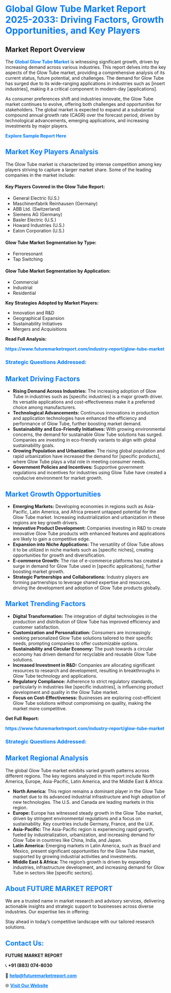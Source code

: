 <h1 style="color: #007BFF;">Global Glow Tube Market Report 2025-2033: Driving Factors, Growth Opportunities, and Key Players</h1>

<section id="overview">
<h2>Market Report Overview</h2>
<p>The <a href="https://www.futuremarketreport.com/industry-report/glow-tube-market" style="color: #007BFF; text-decoration: none;"><strong>Global Glow Tube Market</strong></a> is witnessing significant growth, driven by increasing demand across various industries. This report delves into the key aspects of the Glow Tube market, providing a comprehensive analysis of its current status, future potential, and challenges. The demand for Glow Tube has surged due to its wide-ranging applications in industries such as [insert industries], making it a critical component in modern-day [applications].</p>
<p>As consumer preferences shift and industries innovate, the Glow Tube market continues to evolve, offering both challenges and opportunities for stakeholders. The global market is expected to expand at a substantial compound annual growth rate (CAGR) over the forecast period, driven by technological advancements, emerging applications, and increasing investments by major players.</p>
</section>

<section id="overview">
<p><a href="https://www.futuremarketreport.com/request-sample/reportId=75571" style="color: #007BFF; text-decoration: none;"><strong>Explore Sample Report Here</strong></a></p>
</section>

<section id="key-players">
<h2 style="color: #007BFF;">Market Key Players Analysis</h2>
<p>The Glow Tube market is characterized by intense competition among key players striving to capture a larger market share. Some of the leading companies in the market include:</p>
<h4>Key Players Covered in the Glow Tube Report:</h4>
<ul><li>General Electric (U.S.)</li><li>Maschinenfabrik Reinhausen (Germany)</li><li>ABB Ltd. (Switzerland)</li><li>Siemens AG (Germany)</li><li>Basler Electric (U.S.)</li><li>Howard Industries (U.S.)</li><li>Eaton Corporation (U.S.)</li></ul>
<h4>Glow Tube Market Segmentation by Type:</h4>
<ul><li>Ferroresonant</li><li>Tap Switching</li></ul>

<h4>Glow Tube Market Segmentation by Application:</h4>
<ul><li>Commercial</li><li>Industrial</li><li>Residential</li></ul>
<p><strong>Key Strategies Adopted by Market Players:</strong></p>
<ul>
<li>Innovation and R&D</li>
<li>Geographical Expansion</li>
<li>Sustainability Initiatives</li>
<li>Mergers and Acquisitions</li>
</ul>
</section>

<section>
<p><strong>Read Full Analysis: </strong></p><a href="https://www.futuremarketreport.com/industry-report/glow-tube-market" style="color: #007BFF; text-decoration: none;"><strong>https://www.futuremarketreport.com/industry-report/glow-tube-market</strong></a>
<h3 style="color: #007BFF;">Strategic Questions Addressed:</h3>
</section>

<section id="driving-factors">
<h2 style="color: #007BFF;">Market Driving Factors</h2>
<ul>
<li><strong>Rising Demand Across Industries:</strong> The increasing adoption of Glow Tube in industries such as [specific industries] is a major growth driver. Its versatile applications and cost-effectiveness make it a preferred choice among manufacturers.</li>
<li><strong>Technological Advancements:</strong> Continuous innovations in production and application technologies have enhanced the efficiency and performance of Glow Tube, further boosting market demand.</li>
<li><strong>Sustainability and Eco-Friendly Initiatives:</strong> With growing environmental concerns, the demand for sustainable Glow Tube solutions has surged. Companies are investing in eco-friendly variants to align with global sustainability goals.</li>
<li><strong>Growing Population and Urbanization:</strong> The rising global population and rapid urbanization have increased the demand for [specific products], where Glow Tube plays a vital role in meeting consumer needs.</li>
<li><strong>Government Policies and Incentives:</strong> Supportive government regulations and incentives for industries using Glow Tube have created a conducive environment for market growth.</li>
</ul>
</section>

<section id="growth-opportunities">
<h2 style="color: #007BFF;">Market Growth Opportunities</h2>
<ul>
<li><strong>Emerging Markets:</strong> Developing economies in regions such as Asia-Pacific, Latin America, and Africa present untapped potential for the Glow Tube market. Increasing industrialization and urbanization in these regions are key growth drivers.</li>
<li><strong>Innovative Product Development:</strong> Companies investing in R&D to create innovative Glow Tube products with enhanced features and applications are likely to gain a competitive edge.</li>
<li><strong>Expansion into Niche Applications:</strong> The versatility of Glow Tube allows it to be utilized in niche markets such as [specific niches], creating opportunities for growth and diversification.</li>
<li><strong>E-commerce Growth:</strong> The rise of e-commerce platforms has created a surge in demand for Glow Tube used in [specific applications], further boosting market growth.</li>
<li><strong>Strategic Partnerships and Collaborations:</strong> Industry players are forming partnerships to leverage shared expertise and resources, driving the development and adoption of Glow Tube products globally.</li>
</ul>
</section>

<section id="trending-factors">
<h2 style="color: #007BFF;">Market Trending Factors</h2>
<ul>
<li><strong>Digital Transformation:</strong> The integration of digital technologies in the production and distribution of Glow Tube has improved efficiency and customer satisfaction.</li>
<li><strong>Customization and Personalization:</strong> Consumers are increasingly seeking personalized Glow Tube solutions tailored to their specific needs, prompting companies to offer customizable options.</li>
<li><strong>Sustainability and Circular Economy:</strong> The push towards a circular economy has driven demand for recyclable and reusable Glow Tube solutions.</li>
<li><strong>Increased Investment in R&D:</strong> Companies are allocating significant resources to research and development, resulting in breakthroughs in Glow Tube technology and applications.</li>
<li><strong>Regulatory Compliance:</strong> Adherence to strict regulatory standards, particularly in industries like [specific industries], is influencing product development and quality in the Glow Tube market.</li>
<li><strong>Focus on Cost-Effectiveness:</strong> Businesses are exploring cost-efficient Glow Tube solutions without compromising on quality, making the market more competitive.</li>
</ul>
</section>

<section>
<p><strong>Get Full Report: </strong></p><a href="https://www.futuremarketreport.com/industry-report/glow-tube-market" style="color: #007BFF; text-decoration: none;"><strong>https://www.futuremarketreport.com/industry-report/glow-tube-market</strong></a>
<h3 style="color: #007BFF;">Strategic Questions Addressed:</h3>
</section>


<section id="regional-analysis">
<h2 style="color: #007BFF;">Market Regional Analysis</h2>
<p>The global Glow Tube market exhibits varied growth patterns across different regions. The key regions analyzed in this report include North America, Europe, Asia-Pacific, Latin America, and the Middle East & Africa:</p>
<ul>
<li><strong>North America:</strong> This region remains a dominant player in the Glow Tube market due to its advanced industrial infrastructure and high adoption of new technologies. The U.S. and Canada are leading markets in this region.</li>
<li><strong>Europe:</strong> Europe has witnessed steady growth in the Glow Tube market, driven by stringent environmental regulations and a focus on sustainability. Key countries include Germany, France, and the U.K.</li>
<li><strong>Asia-Pacific:</strong> The Asia-Pacific region is experiencing rapid growth, fueled by industrialization, urbanization, and increasing demand for Glow Tube in countries like China, India, and Japan.</li>
<li><strong>Latin America:</strong> Emerging markets in Latin America, such as Brazil and Mexico, present significant opportunities for the Glow Tube market, supported by growing industrial activities and investments.</li>
<li><strong>Middle East & Africa:</strong> The region’s growth is driven by expanding industries, infrastructure development, and increasing demand for Glow Tube in sectors like [specific sectors].</li>
</ul>
</section>

<footer>
<h2 style="color: #007BFF;">About FUTURE MARKET REPORT</h2>
<p>We are a trusted name in market research and advisory services, delivering actionable insights and strategic support to businesses across diverse industries. Our expertise lies in offering:</p>

<p>Stay ahead in today’s competitive landscape with our tailored research solutions.</p>

<h2 style="color: #007BFF;">Contact Us:</h2>
<p><strong>FUTURE MARKET REPORT</strong></p>
<p>📞 <strong>+91 (883) 074-8030</strong></p>
<p>📧 <strong><a href="mailto:help@futuremarketreport.com" style="color: #007BFF;">help@futuremarketreport.com</a></strong></p>
<p>🌐 <strong><a href="https://www.futuremarketreport.com/" style="color: #007BFF;">Visit Our Website</a></strong></p>
</footer>
